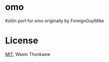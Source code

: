 # omo
Kotlin port for omo originally by ForeignGuyMike

# License

[MIT](https://github.com/haxpor/omo/blob/master/LICENSE), Wasin Thonkaew
